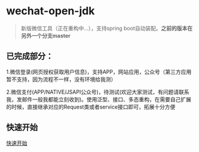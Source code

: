 # wechat-open-jdk

> 新版微信工具（正在重构中...），支持spring boot自动装配。**之前的版本在另外一个分支master**

## 已完成部分：

1.微信登录(网页授权获取用户信息)，支持APP，网站应用，公众号（第三方应用暂不支持，因为流程不一样，没有环境给我测）

2.微信支付(APP/NATIVE/JSAPI公众号)，待测试(欢迎大家测试，有问题请联系我，发邮件一般我都能立刻收到)。使用泛型、接口、多态重构，在需要自己扩展的时候，直接继承对应的Request类或者service接口即可，拓展十分方便

## 快速开始

[快速开始](https://github.com/zeemood/wechat-open-sdk/wiki/Wechat-Open-SDK-%E5%BC%95%E8%A8%80)
